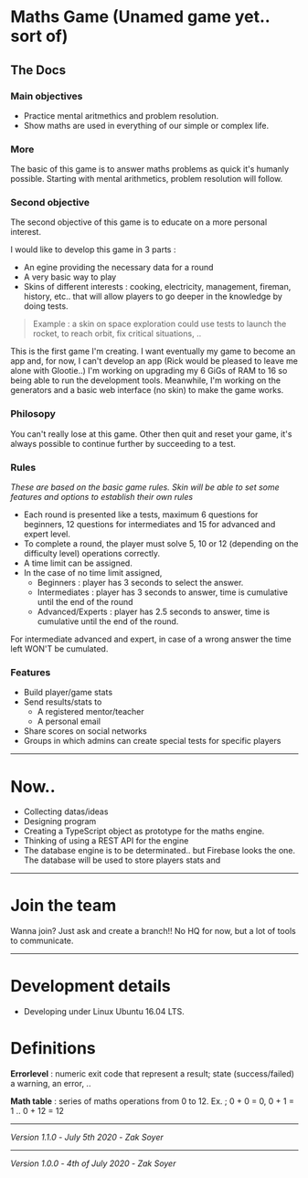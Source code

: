 # Maths Game (Unamed game yet.. sort of)
## The Docs

### Main objectives

* Practice mental aritmethics and problem resolution.
* Show maths are used in everything of our simple or complex life.

### More

The basic of this game is to answer maths problems as quick it's humanly possible.
Starting with mental arithmetics, problem resolution will follow.

### Second objective

The second objective of this game is to educate on a more personal interest.

I would like to develop this game in 3 parts :
* An egine providing the necessary data for a round 
* A very basic way to play
* Skins of different interests : cooking, electricity, management, fireman, history, etc.. that will allow players to go deeper in the knowledge by doing tests.

>Example : a skin on space exploration could use tests to launch the rocket, to reach orbit, fix critical situations, ..


This is the first game I'm creating.  I want eventually my game to become an app and, for now, I can't develop an app (Rick would be pleased to leave me alone with Glootie..) I'm working on upgrading my 6 GiGs of RAM to 16 so being able to run the development tools.  Meanwhile, I'm working on the generators and a basic web interface (no skin) to make the game works.

### Philosopy

You can't really lose at this game.  Other then quit and reset your game, it's always possible to continue further by succeeding to a test.

### Rules

*These are based on the basic game rules.  Skin will be able to set some features and options to establish their own rules*

* Each round is presented like a tests, maximum 6 questions for beginners, 12 questions for intermediates and 15 for advanced and expert level.
* To complete a round, the player must solve 5, 10 or 12 (depending on the difficulty level) operations correctly.
* A time limit can be assigned.
* In the case of no time limit assigned, 
  * Beginners : player has 3 seconds to select the answer.
  * Intermediates : player has 3 seconds to answer, time is cumulative until the end of the round
  * Advanced/Experts : player has 2.5 seconds to answer, time is cumulative until the end of the round.  

For intermediate advanced and expert, in case of a wrong answer the time left WON'T be cumulated.

### Features
* Build player/game stats
* Send results/stats to 
  * A registered mentor/teacher
  * A personal email
* Share scores on social networks
* Groups in which admins can create special tests for specific players

***

# Now..

* Collecting datas/ideas
* Designing program
* Creating a TypeScript object as prototype for the maths engine.
* Thinking of using a REST API for the engine
* The database engine is to be determinated.. but Firebase looks the one.  The database will be used to store players stats and 

***

# Join the team

Wanna join? Just ask and create a branch!!  No HQ for now, but a lot of tools to communicate.

***

# Development details

* Developing under Linux Ubuntu 16.04 LTS.

# Definitions

**Errorlevel** : numeric exit code that represent a result; state (success/failed) a warning, an error, ..

**Math table** : series of maths operations from 0 to 12. Ex. ; 0 + 0 = 0, 0 + 1 = 1 .. 0 + 12 = 12

***
*Version 1.1.0 -*
*July 5th 2020 -*
*Zak Soyer*
***
*Version 1.0.0 -*
*4th of July 2020 -*
*Zak Soyer*